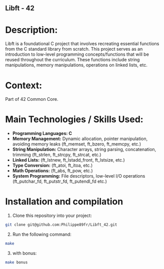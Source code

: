 ## Libft - 42

# Description:
Libft is a foundational C project that involves recreating essential functions from the C standard library from scratch. This project serves as an introduction to low-level programming concepts/functions that will be reused throughout the curriculum. These functions include string manipulations, memory manipulations, operations on linked lists, etc.

# Context:
Part of 42 Common Core.

# Main Technologies / Skills Used:

- **Programming Languages: C**
- **Memory Management:** Dynamic allocation, pointer manipulation, avoiding memory leaks (ft_memset, ft_bzero, ft_memcpy, etc.)
- **String Manipulation:** Character arrays, string parsing, concatenation, trimming  (ft_strlen, ft_strcpy, ft_strcat, etc.)
- **Linked Lists:** (ft_lstnew, ft_lstadd_front, ft_lstsize, etc.)
- **Type Conversion:** (ft_atoi, ft_itoa, etc.)
- **Math Operations:** (ft_abs, ft_pow, etc.)
- **System Programming:** File descriptors, low-level I/O operations (ft_putchar_fd, ft_putstr_fd, ft_putendl_fd etc.)

# Installation and compilation
1. Clone this repository into your project:
```bash
git clone git@github.com:Philippe89fr/Libft_42.git
```
2. Run the following command:
```bash
make
```
3. with bonus:
```bash
make bonus
```
